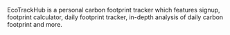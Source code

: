 EcoTrackHub is a personal carbon footprint tracker which features signup, footprint calculator, daily footprint tracker, in-depth analysis of daily carbon footprint and more.
